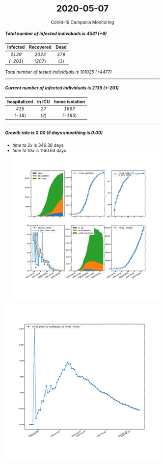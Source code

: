 <div align='center'>

# 2020-05-07
CoVid-19 Campania Monitoring
</div>

##### Total number of infected individuals is 4541 (+9)
Infected | Recovered | Dead
:---: | :---: | :---:
*2139* | *2023* | *379*
*(-201*) | *(207*) | (*3*)

*Total number of tested individuals is 101025 (+4477)*
***
##### Current number of infected individuals is 2139 (+-201)
hospitalized | in ICU | home isolation
:---: | :---: | :---:
*415* |*27* |*1697*
*(-18*) |*(2*) |*(-185*)
***
##### Growth rate is 0.00 (5 days smoothing is 0.00)
- *time to 2x* is 349.38 days
- *time to 10x* is 1160.63 days
![stats][stats]

![infected_normalized][infected_normalized]

[stats]: stats_Campania.png
[infected_normalized]: infected_normalized_Campania.png

